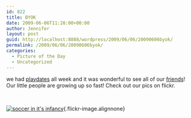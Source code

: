 ```yaml
---
id: 822
title: BYOK
date: 2009-06-06T11:28:00+00:00
author: Jennifer
layout: post
guid: http://localhost:8888/wordpress/2009/06/06/20090606byok/
permalink: /2009/06/06/20090606byok/
categories:
  - Picture of the Day
  - Uncategorized
---
```

we had [playdates](http://www.flickr.com/photos/jenniferandJennifers_photos/sets/72157619328103550/ "playdates") all week and it was wonderful to see all of our [friends](http://www.flickr.com/photos/jenniferandJennifers_photos/sets/72157619328122342/ "friends")! Our little people are growing up so fast! Check out our pics on flickr.
  
 

[![soccer in it's infancy](http://farm4.static.flickr.com/3660/3599960731_b8d07ab35f.jpg)](http://www.flickr.com/photos/jenniferandJennifers_photos/3599960731/ "soccer in it's infancy"){.flickr-image.alignnone}